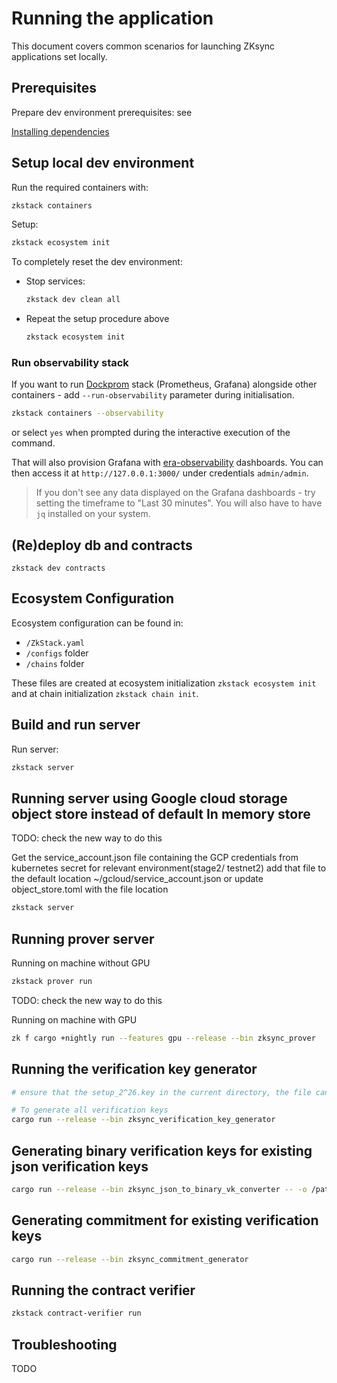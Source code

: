 # Running the application

This document covers common scenarios for launching ZKsync applications set locally.

## Prerequisites

Prepare dev environment prerequisites: see

[Installing dependencies](./setup-dev.md)

## Setup local dev environment

Run the required containers with:

```bash
zkstack containers
```

Setup:

```bash
zkstack ecosystem init
```

To completely reset the dev environment:

- Stop services:

  ```bash
  zkstack dev clean all
  ```

- Repeat the setup procedure above

  ```bash
  zkstack ecosystem init
  ```

### Run observability stack

If you want to run [Dockprom](https://github.com/stefanprodan/dockprom/) stack (Prometheus, Grafana) alongside other
containers - add `--run-observability` parameter during initialisation.

```bash
zkstack containers --observability
```

or select `yes` when prompted during the interactive execution of the command.

That will also provision Grafana with
[era-observability](https://github.com/matter-labs/era-observability/tree/main/dashboards) dashboards. You can then
access it at `http://127.0.0.1:3000/` under credentials `admin/admin`.

> If you don't see any data displayed on the Grafana dashboards - try setting the timeframe to "Last 30 minutes". You
> will also have to have `jq` installed on your system.

## (Re)deploy db and contracts

```
zkstack dev contracts
```

## Ecosystem Configuration

Ecosystem configuration can be found in:

- `/ZkStack.yaml`
- `/configs` folder
- `/chains` folder

These files are created at ecosystem initialization `zkstack ecosystem init` and at chain initialization `zkstack chain init`.

## Build and run server

Run server:

```bash
zkstack server
```

## Running server using Google cloud storage object store instead of default In memory store

TODO: check the new way to do this

Get the service_account.json file containing the GCP credentials from kubernetes secret for relevant environment(stage2/
testnet2) add that file to the default location ~/gcloud/service_account.json or update object_store.toml with the file
location

```bash
zkstack server
```

## Running prover server

Running on machine without GPU

```bash
zkstack prover run
```

TODO: check the new way to do this

Running on machine with GPU

```bash
zk f cargo +nightly run --features gpu --release --bin zksync_prover
```

## Running the verification key generator

```bash
# ensure that the setup_2^26.key in the current directory, the file can be download from  https://storage.googleapis.com/matterlabs-setup-keys-us/setup-keys/setup_2\^26.key

# To generate all verification keys
cargo run --release --bin zksync_verification_key_generator
```

## Generating binary verification keys for existing json verification keys

```bash
cargo run --release --bin zksync_json_to_binary_vk_converter -- -o /path/to/output-binary-vk
```

## Generating commitment for existing verification keys

```bash
cargo run --release --bin zksync_commitment_generator
```

## Running the contract verifier

```bash
zkstack contract-verifier run
```

## Troubleshooting

TODO
